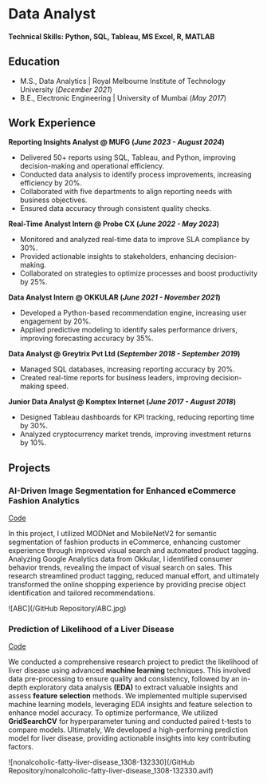# Data Analyst

#### Technical Skills: Python, SQL, Tableau, MS Excel, R, MATLAB

## Education					       		
- M.S., Data Analytics | Royal Melbourne Institute of Technology University (_December 2021_)	 			        		
- B.E., Electronic Engineering | University of Mumbai (_May 2017_)

## Work Experience
**Reporting Insights Analyst @ MUFG (_June 2023 - August 2024_)**
- Delivered 50+ reports using SQL, Tableau, and Python, improving decision-making and operational efficiency.
- Conducted data analysis to identify process improvements, increasing efficiency by 20%.
- Collaborated with five departments to align reporting needs with business objectives.
- Ensured data accuracy through consistent quality checks.

**Real-Time Analyst Intern @ Probe CX (_June 2022 - May 2023_)**
- Monitored and analyzed real-time data to improve SLA compliance by 30%.
- Provided actionable insights to stakeholders, enhancing decision-making.
- Collaborated on strategies to optimize processes and boost productivity by 25%.

**Data Analyst Intern @ OKKULAR (_June 2021 - November 2021_)**
- Developed a Python-based recommendation engine, increasing user engagement by 20%.
- Applied predictive modeling to identify sales performance drivers, improving forecasting accuracy by 35%.

**Data Analyst @ Greytrix Pvt Ltd (_September 2018 - September 2019_)**
- Managed SQL databases, increasing reporting accuracy by 20%.
- Created real-time reports for business leaders, improving decision-making speed.

**Junior Data Analyst @ Komptex Internet (_June 2017 - August 2018_)**
- Designed Tableau dashboards for KPI tracking, reducing reporting time by 30%.
- Analyzed cryptocurrency market trends, improving investment returns by 10%.

## Projects

### AI-Driven Image Segmentation for Enhanced eCommerce Fashion Analytics
[Code](https://github.com/johebshaikh/TAG-GEN-MODEL-MONITORING-AND-PATTER-RECOGNITION)

In this project, I utilized MODNet and MobileNetV2 for semantic segmentation of fashion products in eCommerce, enhancing customer experience through improved visual search and automated product tagging. Analyzing Google Analytics data from Okkular, I identified consumer behavior trends, revealing the impact of visual search on sales. This research streamlined product tagging, reduced manual effort, and ultimately transformed the online shopping experience by providing precise object identification and tailored recommendations.

![ABC](/GitHub Repository/ABC.jpg)

### Prediction of Likelihood of a Liver Disease
[Code](https://github.com/johebshaikh/Liver-Disease-Prediction-ML)

We conducted a comprehensive research project to predict the likelihood of liver disease using advanced **machine learning** techniques. This involved data pre-processing to ensure quality and consistency, followed by an in-depth exploratory data analysis **(EDA)** to extract valuable insights and assess **feature selection** methods. We implemented multiple supervised machine learning models, leveraging EDA insights and feature selection to enhance model accuracy. To optimize performance, We utilized **GridSearchCV** for hyperparameter tuning and conducted paired t-tests to compare models. Ultimately, We developed a high-performing prediction model for liver disease, providing actionable insights into key contributing factors.

![nonalcoholic-fatty-liver-disease_1308-132330](/GitHub Repository/nonalcoholic-fatty-liver-disease_1308-132330.avif)








